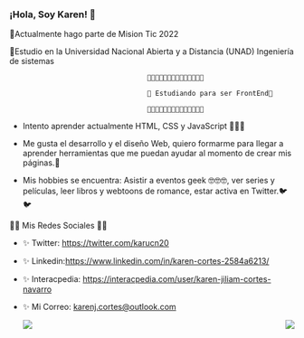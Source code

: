 ### ¡Hola, Soy Karen! 👋


💖Actualmente hago parte de  Mision Tic 2022

💖Estudio en la Universidad Nacional Abierta y a Distancia (UNAD) Ingeniería de sistemas



                                      🌟🌟🌟🌟🌟🌟🌟🌟🌟🌟🌟🌟🌟🌟

                                      🌟 Estudiando para ser FrontEnd🌟

                                      🌟🌟🌟🌟🌟🌟🌟🌟🌟🌟🌟🌟🌟🌟
  

* Intento aprender actualmente HTML, CSS y JavaScript 💖💖💖

* Me gusta el desarrollo y el diseño Web, quiero formarme para llegar a aprender herramientas que me puedan ayudar al momento de crear mis páginas.🙈

* Mis hobbies se encuentra: Asistir a eventos geek 🤓🤓🤓, ver series y películas, leer libros y webtoons de romance, estar activa en Twitter.🐦🐦

💚💚 Mis Redes Sociales 💚💚
* ✨ Twitter: https://twitter.com/karucn20
* ✨ Linkedin:https://www.linkedin.com/in/karen-cortes-2584a6213/
* ✨ Interacpedia: https://interacpedia.com/user/karen-jiliam-cortes-navarro
* ✨ Mi Correo: karenj.cortes@outlook.com


  <img align="left" src = "https://github-readme-stats.vercel.app/api?username=Karu-Cortes&show_icons=true&title_color=E88795&icon_color=FF33FF&text_color=D6BCD5&bg_color=151515">
 
 <img align="right" src="https://github-readme-stats.vercel.app/api/top-langs/?username=Karu-Cortes&show_icons=true&title_color=E88795&icon_color=FF33FF&text_color=D6BCD5&bg_color=151515">



